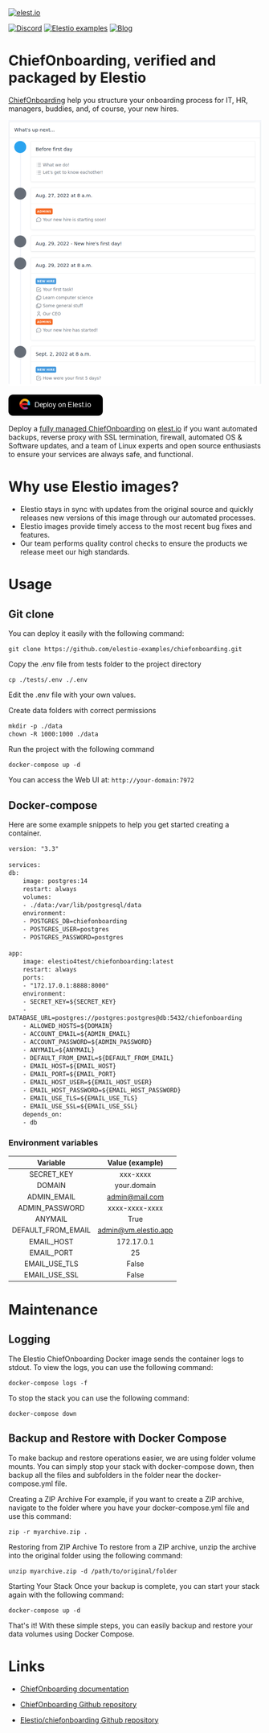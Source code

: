 <a href="https://elest.io">
  <img src="https://elest.io/images/elestio.svg" alt="elest.io" width="150" height="75">
</a>

[![Discord](https://img.shields.io/static/v1.svg?logo=discord&color=f78A38&labelColor=083468&logoColor=ffffff&style=for-the-badge&label=Discord&message=community)](https://discord.gg/4T4JGaMYrD "Get instant assistance and engage in live discussions with both the community and team through our chat feature.")
[![Elestio examples](https://img.shields.io/static/v1.svg?logo=github&color=f78A38&labelColor=083468&logoColor=ffffff&style=for-the-badge&label=github&message=open%20source)](https://github.com/elestio-examples "Access the source code for all our repositories by viewing them.")
[![Blog](https://img.shields.io/static/v1.svg?color=f78A38&labelColor=083468&logoColor=ffffff&style=for-the-badge&label=elest.io&message=Blog)](https://blog.elest.io "Latest news about elestio, open source software, and DevOps techniques.")

# ChiefOnboarding, verified and packaged by Elestio

[ChiefOnboarding](https://chiefonboarding.com/) help you structure your onboarding process for IT, HR, managers, buddies, and, of course, your new hires.

<img src="https://raw.githubusercontent.com/elestio-examples/chiefonboarding/main/chiefonboarding.png" alt="chiefonboarding" width="800">

[![deploy](https://github.com/elestio-examples/chiefonboarding/raw/main/deploy-on-elestio.png)](https://dash.elest.io/deploy?source=cicd&social=dockerCompose&url=https://github.com/elestio-examples/chiefonboarding)

Deploy a <a target="_blank" href="https://elest.io/open-source/chiefonboarding">fully managed ChiefOnboarding</a> on <a target="_blank" href="https://elest.io/">elest.io</a> if you want automated backups, reverse proxy with SSL termination, firewall, automated OS & Software updates, and a team of Linux experts and open source enthusiasts to ensure your services are always safe, and functional.

# Why use Elestio images?

- Elestio stays in sync with updates from the original source and quickly releases new versions of this image through our automated processes.
- Elestio images provide timely access to the most recent bug fixes and features.
- Our team performs quality control checks to ensure the products we release meet our high standards.

# Usage

## Git clone

You can deploy it easily with the following command:

    git clone https://github.com/elestio-examples/chiefonboarding.git

Copy the .env file from tests folder to the project directory

    cp ./tests/.env ./.env

Edit the .env file with your own values.

Create data folders with correct permissions

    mkdir -p ./data
    chown -R 1000:1000 ./data

Run the project with the following command

    docker-compose up -d

You can access the Web UI at: `http://your-domain:7972`

## Docker-compose

Here are some example snippets to help you get started creating a container.

    version: "3.3"

    services:
    db:
        image: postgres:14
        restart: always
        volumes:
        - ./data:/var/lib/postgresql/data
        environment:
        - POSTGRES_DB=chiefonboarding
        - POSTGRES_USER=postgres
        - POSTGRES_PASSWORD=postgres

    app:
        image: elestio4test/chiefonboarding:latest
        restart: always
        ports:
        - "172.17.0.1:8888:8000"
        environment:
        - SECRET_KEY=${SECRET_KEY}
        - DATABASE_URL=postgres://postgres:postgres@db:5432/chiefonboarding
        - ALLOWED_HOSTS=${DOMAIN}
        - ACCOUNT_EMAIL=${ADMIN_EMAIL}
        - ACCOUNT_PASSWORD=${ADMIN_PASSWORD}
        - ANYMAIL=${ANYMAIL}
        - DEFAULT_FROM_EMAIL=${DEFAULT_FROM_EMAIL}
        - EMAIL_HOST=${EMAIL_HOST}
        - EMAIL_PORT=${EMAIL_PORT}
        - EMAIL_HOST_USER=${EMAIL_HOST_USER}
        - EMAIL_HOST_PASSWORD=${EMAIL_HOST_PASSWORD}
        - EMAIL_USE_TLS=${EMAIL_USE_TLS}
        - EMAIL_USE_SSL=${EMAIL_USE_SSL}
        depends_on:
        - db

### Environment variables

|      Variable      |   Value (example)    |
| :----------------: | :------------------: |
|     SECRET_KEY     |       xxx-xxxx       |
|       DOMAIN       |     your.domain      |
|    ADMIN_EMAIL     |    admin@mail.com    |
|   ADMIN_PASSWORD   |    xxxx-xxxx-xxxx    |
|      ANYMAIL       |         True         |
| DEFAULT_FROM_EMAIL | admin@vm.elestio.app |
|     EMAIL_HOST     |      172.17.0.1      |
|     EMAIL_PORT     |          25          |
|   EMAIL_USE_TLS    |        False         |
|   EMAIL_USE_SSL    |        False         |

# Maintenance

## Logging

The Elestio ChiefOnboarding Docker image sends the container logs to stdout. To view the logs, you can use the following command:

    docker-compose logs -f

To stop the stack you can use the following command:

    docker-compose down

## Backup and Restore with Docker Compose

To make backup and restore operations easier, we are using folder volume mounts. You can simply stop your stack with docker-compose down, then backup all the files and subfolders in the folder near the docker-compose.yml file.

Creating a ZIP Archive
For example, if you want to create a ZIP archive, navigate to the folder where you have your docker-compose.yml file and use this command:

    zip -r myarchive.zip .

Restoring from ZIP Archive
To restore from a ZIP archive, unzip the archive into the original folder using the following command:

    unzip myarchive.zip -d /path/to/original/folder

Starting Your Stack
Once your backup is complete, you can start your stack again with the following command:

    docker-compose up -d

That's it! With these simple steps, you can easily backup and restore your data volumes using Docker Compose.

# Links

- <a target="_blank" href="https://docs.chiefonboarding.com/">ChiefOnboarding documentation</a>

- <a target="_blank" href="hthttps://github.com/chiefonboarding/ChiefOnboarding">ChiefOnboarding Github repository</a>

- <a target="_blank" href="https://github.com/elestio-examples/chiefonboarding">Elestio/chiefonboarding Github repository</a>
